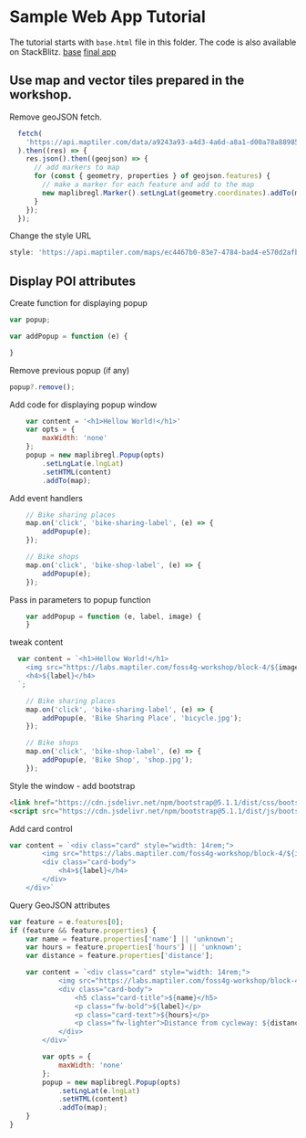 # Sample Web App Tutorial

The tutorial starts with `base.html` file in this folder.
The code is also available on StackBlitz.
[base](https://stackblitz.com/edit/web-platform-fhrzas?file=script.js)
[final app](https://stackblitz.com/edit/web-platform-4zuep7?file=script.js)

## Use map and vector tiles prepared in the workshop.

Remove geoJSON fetch.

```js
  fetch(
    'https://api.maptiler.com/data/a9243a93-a4d3-4a6d-a8a1-d00a78a88985/features.json?key=XorxtpkRV4o7B7Ssqzg6'
  ).then((res) => {
    res.json().then((geojson) => {
      // add markers to map
      for (const { geometry, properties } of geojson.features) {
        // make a marker for each feature and add to the map
        new maplibregl.Marker().setLngLat(geometry.coordinates).addTo(map);
      }
    });
  });
```

Change the style URL

```js
style: 'https://api.maptiler.com/maps/ec4467b0-83e7-4784-bad4-e570d2afb28b/style.json?key=XorxtpkRV4o7B7Ssqzg6'
```

## Display POI attributes

Create function for displaying popup

```js
var popup;

var addPopup = function (e) {

}
```

Remove previous popup (if any)

```js
popup?.remove();
```

Add code for displaying popup window

```js
    var content = '<h1>Hellow World!</h1>'
    var opts = {
        maxWidth: 'none'
    };
    popup = new maplibregl.Popup(opts)
        .setLngLat(e.lngLat)
        .setHTML(content)
        .addTo(map);
```

Add event handlers

```js
    // Bike sharing places
    map.on('click', 'bike-sharing-label', (e) => {
        addPopup(e);
    });

    // Bike shops
    map.on('click', 'bike-shop-label', (e) => {
        addPopup(e);
    });
```

Pass in parameters to popup function

```js
    var addPopup = function (e, label, image) {
    }
```

tweak content

```js
  var content = `<h1>Hellow World!</h1>
    <img src="https://labs.maptiler.com/foss4g-workshop/block-4/${image}" />
    <h4>${label}</h4>
  `;
```

```js
    // Bike sharing places
    map.on('click', 'bike-sharing-label', (e) => {
        addPopup(e, 'Bike Sharing Place', 'bicycle.jpg');
    });

    // Bike shops
    map.on('click', 'bike-shop-label', (e) => {
        addPopup(e, 'Bike Shop', 'shop.jpg');
    });
```

Style the window - add bootstrap

```html
<link href="https://cdn.jsdelivr.net/npm/bootstrap@5.1.1/dist/css/bootstrap.min.css" rel="stylesheet" />
<script src="https://cdn.jsdelivr.net/npm/bootstrap@5.1.1/dist/js/bootstrap.bundle.min.js"></script>
```

Add card control

```js
var content = `<div class="card" style="width: 14rem;">
        <img src="https://labs.maptiler.com/foss4g-workshop/block-4/${image}" class="card-img-top" alt="bicycle">
        <div class="card-body">
            <h4>${label}</h4>
        </div>
    </div>`
```

Query GeoJSON attributes

```js
var feature = e.features[0];
if (feature && feature.properties) {
    var name = feature.properties['name'] || 'unknown';
    var hours = feature.properties['hours'] || 'unknown';
    var distance = feature.properties['distance'];

    var content = `<div class="card" style="width: 14rem;">
            <img src="https://labs.maptiler.com/foss4g-workshop/block-4/${image}" class="card-img-top" alt="bicycle">
            <div class="card-body">
                <h5 class="card-title">${name}</h5>
                <p class="fw-bold">${label}</p>
                <p class="card-text">${hours}</p>
                <p class="fw-lighter">Distance from cycleway: ${distance} m</p>
            </div>
        </div>`

        var opts = {
            maxWidth: 'none'
        };
        popup = new maplibregl.Popup(opts)
            .setLngLat(e.lngLat)
            .setHTML(content)
            .addTo(map);
    }
}        
```

